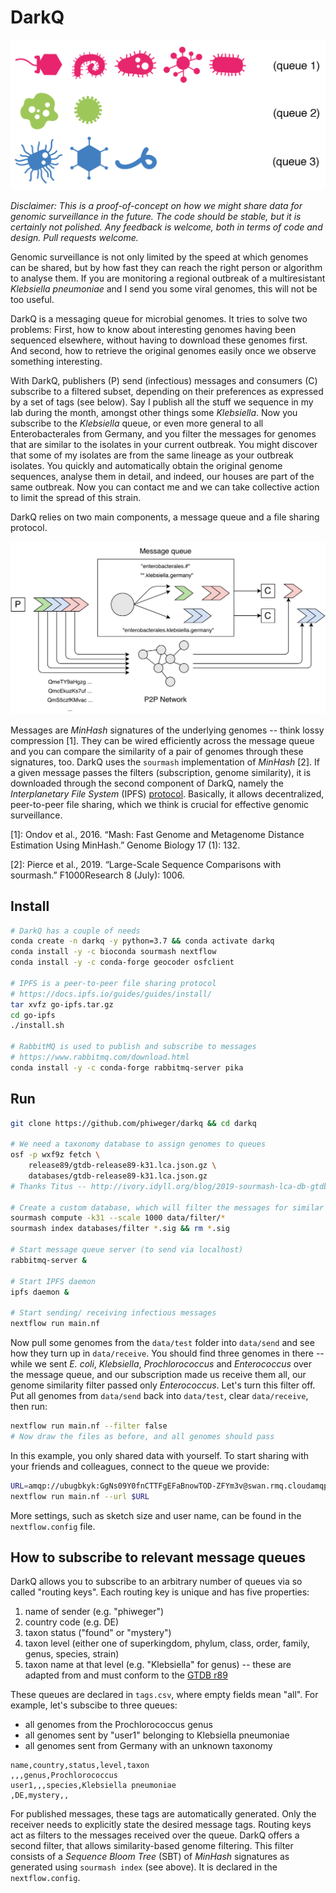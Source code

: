 # DarkQ

<!-- ![](img/queue.png) -->

<p align="center">
  <img src="./img/queue.png" width="600">
</p>

_Disclaimer: This is a proof-of-concept on how we might share data for genomic surveillance in the future. The code should be stable, but it is certainly not polished. Any feedback is welcome, both in terms of code and design. Pull requests welcome._ 

Genomic surveillance is not only limited by the speed at which genomes can be shared, but by how fast they can reach the right person or algorithm to analyse them. If you are monitoring a regional outbreak of a multiresistant _Klebsiella pneumoniae_ and I send you some viral genomes, this will not be too useful.

DarkQ is a messaging queue for microbial genomes. It tries to solve two problems: First, how to know about interesting genomes having been sequenced elsewhere, without having to download these genomes first. And second, how to retrieve the original genomes easily once we observe something interesting.

With DarkQ, publishers (P) send (infectious) messages and consumers (C) subscribe to a filtered subset, depending on their preferences as expressed by a set of tags (see below). Say I publish all the stuff we sequence in my lab  during the month, amongst other things some _Klebsiella_. Now you subscribe to the _Klebsiella_ queue, or even more general to all Enterobacterales from Germany, and you filter the messages for genomes that are similar to the isolates in your current outbreak. You might discover that some of my isolates are from the same lineage as your outbreak isolates. You quickly and automatically obtain the original genome sequences, analyse them in detail, and indeed, our houses are part of the same outbreak. Now you can contact me and we can take collective action to limit the spread of this strain.

DarkQ relies on two main components, a message queue and a file sharing protocol. 

<p align="center">
  <img src="./img/flow.png" width="600">
</p>

Messages are _MinHash_ signatures of the underlying genomes -- think lossy compression [1]. They can be wired efficiently across the message queue and you can compare the similarity of a pair of genomes through these signatures, too. DarkQ uses the `sourmash` implementation of _MinHash_ [2]. If a given message passes the filters (subscription, genome similarity), it is downloaded through the second component of DarkQ, namely the _Interplanetary File System_ (IPFS) [protocol](https://ipfs.io/). Basically, it allows decentralized, peer-to-peer file sharing, which we think is crucial for effective genomic surveillance.

[1]: Ondov et al., 2016. “Mash: Fast Genome and Metagenome Distance Estimation Using MinHash.” Genome Biology 17 (1): 132.

[2]: Pierce et al., 2019. “Large-Scale Sequence Comparisons with sourmash.” F1000Research 8 (July): 1006.


## Install

```bash
# DarkQ has a couple of needs
conda create -n darkq -y python=3.7 && conda activate darkq
conda install -y -c bioconda sourmash nextflow
conda install -y -c conda-forge geocoder osfclient

# IPFS is a peer-to-peer file sharing protocol
# https://docs.ipfs.io/guides/guides/install/
tar xvfz go-ipfs.tar.gz
cd go-ipfs
./install.sh

# RabbitMQ is used to publish and subscribe to messages
# https://www.rabbitmq.com/download.html
conda install -y -c conda-forge rabbitmq-server pika
```


## Run

```bash
git clone https://github.com/phiweger/darkq && cd darkq

# We need a taxonomy database to assign genomes to queues
osf -p wxf9z fetch \
    release89/gtdb-release89-k31.lca.json.gz \
    databases/gtdb-release89-k31.lca.json.gz
# Thanks Titus -- http://ivory.idyll.org/blog/2019-sourmash-lca-db-gtdb.html

# Create a custom database, which will filter the messages for similar genomes
sourmash compute -k31 --scale 1000 data/filter/*
sourmash index databases/filter *.sig && rm *.sig

# Start message queue server (to send via localhost)
rabbitmq-server &

# Start IPFS daemon
ipfs daemon &

# Start sending/ receiving infectious messages
nextflow run main.nf
```

Now pull some genomes from the `data/test` folder into `data/send` and see how they turn up in `data/receive`. You should find three genomes in there -- while we sent _E. coli_, _Klebsiella_, _Prochlorococcus_ and _Enterococcus_ over the message queue, and our subscription made us receive them all, our genome similarity filter passed only _Enterococcus_. Let's turn this filter off. Put all genomes from `data/send` back into `data/test`, clear `data/receive`, then run:

```bash 
nextflow run main.nf --filter false
# Now draw the files as before, and all genomes should pass
```

In this example, you only shared data with yourself. To start sharing with your friends and colleagues, connect to the queue we provide:

```bash
URL=amqp://ubugbkyk:GgNs09Y0fnCTTFgEFaBnowTOD-ZFYm3v@swan.rmq.cloudamqp.com/ubugbkyk
nextflow run main.nf --url $URL
```

More settings, such as sketch size and user name, can be found in the `nextflow.config` file.


## How to subscribe to relevant message queues

DarkQ allows you to subscribe to an arbitrary number of queues via so called "routing keys". Each routing key is unique and has five properties:

1. name of sender (e.g. "phiweger")
2. country code (e.g. DE)
3. taxon status ("found" or "mystery")
4. taxon level (either one of superkingdom, phylum, class, order, family, genus, species, strain)
5. taxon name at that level (e.g. "Klebsiella" for genus) -- these are adapted from and must conform to the [GTDB r89](https://gtdb.ecogenomic.org/)

These queues are declared in `tags.csv`, where empty fields mean "all". For example, let's subscibe to three queues:

- all genomes from the Prochlorococcus genus
- all genomes sent by "user1" belonging to Klebsiella pneumoniae
- all genomes sent from Germany with an unknown taxonomy

```csv
name,country,status,level,taxon
,,,genus,Prochlorococcus
user1,,,species,Klebsiella pneumoniae
,DE,mystery,,
```

For published messages, these tags are automatically generated. Only the receiver needs to explicitly state the desired message tags. Routing keys act as filters to the messages received over the queue. DarkQ offers a second filter, that allows similarity-based genome filtering. This filter consists of a _Sequence Bloom Tree_ (SBT) of _MinHash_ signatures as generated using `sourmash index` (see above). It is declared in the `nextflow.config`.





